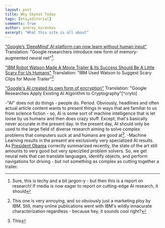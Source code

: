```yaml
---
layout: post
title: Why Skynet Today
tags: [eta,editorial]
comments: true
author: andrey_kurenkov
excerpt: "What this site is all about"
---
```


["Google’s ‘DeepMind’ AI platform can now learn without human input"](http://thenextweb.com/artificial-intelligence/2016/10/17/deepmind-ai-platform-can-now-learn-without-human-input/)
Translation: "Google researchers introduce new form of memory-augmented neural net"[^Google].

["IBM Robot Watson Made A Movie Trailer & Its Success Should Be A Little Scary For Us Humans"](http://www.digitalspy.com/movies/news/a806516/sci-fi-movie-morgans-new-trailer-was-made-by-ai-and-were-cancelling-the-machine-apocalypse/)
Translation: "IBM Used Watson to Suggest Scary Clips for Movie Trailer"[^IBM]

["Google's AI created its own form of encryption"](https://www.engadget.com/2016/10/28/google-ai-created-its-own-form-of-encryption/)
Translation: "Google Researches Apply Existing AI Algorithm to Cryptography"[^cryto]

-"AI" does not do things - people do. Period. Obviously, headlines and often actual article content wants to present things in ways that are familiar to us from science fiction - so, AI is some sort of machine intelligence that is let loose by us humans and then does crazy stuff. Except, that's basically never accurate in the present day. In the present day, AI should only be used to the large field of diverse research aiming to solve complex problems that computers suck at and humans are good at[^AI].
-Machine Learning results in the present are exclusively very specialized AI results. As [President Obama](https://www.wired.com/2016/10/president-obama-mit-joi-ito-interview/) correctly summarized recently, the state of the art still amounts to very good but very specizlied problem solvers. So, we get neural nets that can translate languages, identify objects, and perform navigations for driving - but not something as complex as cutting together a trailer. 

[^Google]: Sure, this is techy and a bit jargon-y - but then this is a report on research! If media is now eager to report on cutting-edge AI research, it should 
[^IBM]: This one is very annoying, and so obviously just a marketing ploy by IBM. Still, many online publications went with IBM's wildly innacurate characterization regardless - because hey, it sounds cool right? 
[^crypto]: The actual article here is impressively in depth and accurate, and makes no such claims.  
[^AI]: This 
